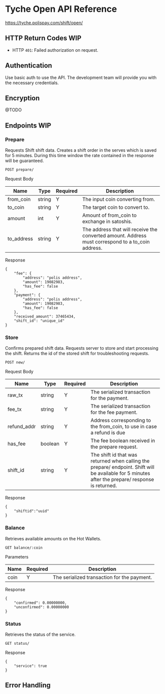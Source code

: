 # Tyche Open API Reference

https://tyche.polispay.com/shift/open/

## HTTP Return Codes WIP
* HTTP `401`: Failed authorization on request.

## Authentication
Use basic auth to use the API. The development team will provide you with the necessary credentials.

## Encryption
@TODO

## Endpoints WIP

### Prepare
Requests Shift shift data. Creates a shift order in the serves which is saved for 5 minutes. During this time window the rate contained in the response will be guaranteed.

```
POST prepare/
```

Request Body

| Name       | Type   | Required | Description                                                                                       |
|------------|--------|----------|---------------------------------------------------------------------------------------------------|
| from_coin  | string | Y        | The input coin converting from.                                                                   |
| to_coin    | string | Y        | The target coin to convert to.                                                                    |
| amount     | int    | Y        | Amount of from_coin to exchange in satoshis.                                                      |
| to_address | string | Y        | The address that will receive the converted amount. Address must correspond to a to_coin address. |


Response
```
{
    "fee": {
        "address": "polis address",
        "amount": 19082983,
        "has_fee": false
    },
    "payment": {
        "address": "polis address",
        "amount": 19082983,
        "has_fee": false
    },
    "received_amount": 37465434,
    "shift_id": "unique_id"
}
```

### Store
Confirms prepared shift data. Requests server to store and start processing the shift. Returns the id of the stored shift for troubleshooting requests.

```
POST new/
```

Request Body

| Name       | Type   | Required | Description                                                                                       |
|------------|--------|----------|---------------------------------------------------------------------------------------------------|
| raw_tx  | string | Y        | The serialized transaction for the payment.                                                                   |
| fee_tx    | string | Y        | The serialized transaction for the fee payment.                                                                    |
| refund_addr     | string    | Y        | Address corresponding to the from_coin, to use in case a refund is due                                    |
| has_fee | boolean | Y        | The fee boolean received in the prepare request. |
| shift_id | string | Y        | The shift id that was returned when calling the prepare/ endpoint. Shift will be available for 5 minutes after the prepare/ response is returned. |


Response
```
{
    "shiftid":"uuid"
}
```

### Balance
Retrieves available amounts on the Hot Wallets.

```
GET balance/:coin
```

Parameters

| Name       | Required | Description                                                                                       |
|------------|----------|---------------------------------------------------------------------------------------------------|
| coin  | Y        | The serialized transaction for the payment.                                                                   |


Response
```
{
    "confirmed": 0.00000000,
    "unconfirmed": 0.00000000
}
```

### Status
Retrieves the status of the service.

```
GET status/
```

Response
```
{
    "service": true
}
```

## Error Handling
